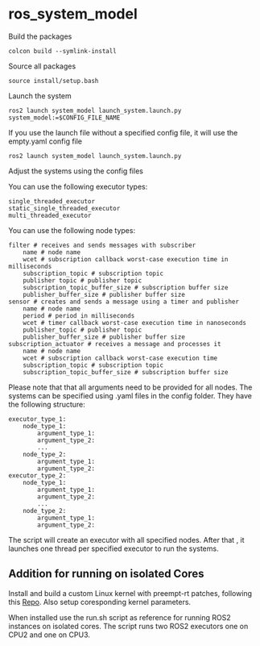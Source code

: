 
# ros_system_model

Build the packages

	colcon build --symlink-install

Source all packages

	source install/setup.bash

Launch the system

	ros2 launch system_model launch_system.launch.py system_model:=$CONFIG_FILE_NAME

If you use the launch file without a specified config file, it will use the empty.yaml config file

	ros2 launch system_model launch_system.launch.py

Adjust the systems using the config files

You can use the following executor types:

	single_threaded_executor
	static_single_threaded_executor
	multi_threaded_executor

You can use the following node types:

	filter # receives and sends messages with subscriber
		name # node name
		wcet # subscription callback worst-case execution time in milliseconds
		subscription_topic # subscription topic
		publisher topic # publisher topic
		subscription_topic_buffer_size # subscription buffer size
		publisher_buffer_size # publisher buffer size
	sensor # creates and sends a message using a timer and publisher
		name # node name
		period # period in milliseconds
		wcet # timer callback worst-case execution time in nanoseconds
		publisher_topic # publisher topic
		publisher_buffer_size # publisher buffer size
	subscription_actuator # receives a message and processes it
		name # node name
		wcet # subscription callback worst-case execution time
		subscription_topic # subscription topic
		subscription_topic_buffer_size # subscription buffer size

Please note that that all arguments need to be provided for all nodes.
The systems can be specified using .yaml files in the config folder.
They have the following structure:

	executor_type_1:
		node_type_1:
			argument_type_1:
			argument_type_2:
			...
		node_type_2:
			argument_type_1:
			argument_type_2:
	executor_type_2:
		node_type_1:
			argument_type_1:
			argument_type_2:
			...
		node_type_2:
			argument_type_1:
			argument_type_2:

The script will create an executor with all specified nodes. After that , it launches one thread per specified executor to run the systems.

## Addition for running on isolated Cores
Install and build a custom Linux kernel with preempt-rt patches, following this [Repo](https://github.com/nilhoel1/preempt_rt_scripts_ROS2). Also setup coresponding kernel parameters.

When installed use the run.sh script as reference for running ROS2 instances on isolated cores. The script runs two ROS2 executors one on CPU2 and one on CPU3.
